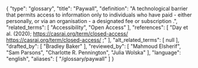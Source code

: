{
    "type": "glossary",
    "title": "Paywall",
    "definition": "A technological barrier that permits access to information only to individuals who have paid - either personally, or via an organisation - a designated fee or subscription .",
    "related_terms": [
        "Accessibility",
        "Open Access"
    ],
    "references": [
        "Day et al. (2020); https://casrai.org/term/closed-access/ https://casrai.org/term/closed-access/ ;"
    ],
    "alt_related_terms": [
        null
    ],
    "drafted_by": [
        "Bradley Baker"
    ],
    "reviewed_by": [
        "Mahmoud Elsherif",
        "Sam Parsons",
        "Charlotte R. Pennington",
        "Julia Wolska"
    ],
    "language": "english",
    "aliases": [
        "/glossary/paywall"
    ]
}
